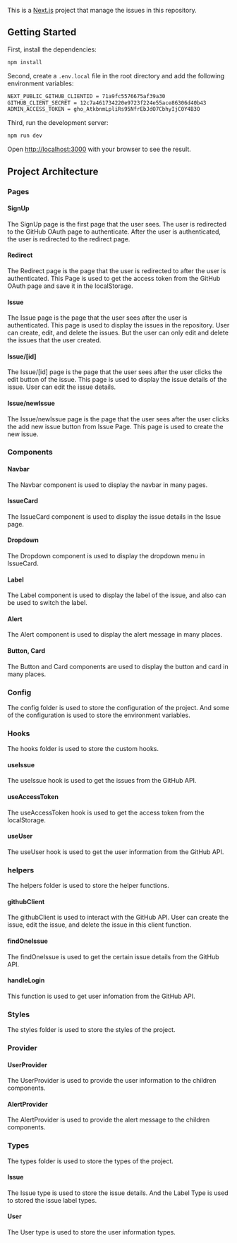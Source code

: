 This is a [Next.js](https://nextjs.org/) project that manage the issues in this repository.

## Getting Started

First, install the dependencies:

```bash
npm install
```

Second, create a `.env.local` file in the root directory and add the following environment variables:

```bash
NEXT_PUBLIC_GITHUB_CLIENTID = 71a9fc5576675af39a30
GITHUB_CLIENT_SECRET = 12c7a461734220e9723f224e55ace86306d40b43
ADMIN_ACCESS_TOKEN = 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
```


Third, run the development server:

```bash
npm run dev
```

Open [http://localhost:3000](http://localhost:3000) with your browser to see the result.

## Project Architecture

### Pages

#### SignUp
The SignUp page is the first page that the user sees. 
The user is redirected to the GitHub OAuth page to authenticate.
 After the user is authenticated, the user is redirected to the redirect page.

#### Redirect
The Redirect page is the page that the user is redirected to after the user is authenticated.
This Page is used to get the access token from the GitHub OAuth page and save it in the localStorage.

#### Issue
The Issue page is the page that the user sees after the user is authenticated.
This page is used to display the issues in the repository.
User can create, edit, and delete the issues.
But the user can only edit and delete the issues that the user created.

#### Issue/[id]
The Issue/[id] page is the page that the user sees after the user clicks the edit button of the issue.
This page is used to display the issue details of the issue.
User can edit the issue details.

#### Issue/newIssue
The Issue/newIssue page is the page that the user sees after the user clicks the add new issue button from Issue Page.
This page is used to create the new issue.

### Components

#### Navbar
The Navbar component is used to display the navbar in many pages.

#### IssueCard
The IssueCard component is used to display the issue details in the Issue page.

#### Dropdown
The Dropdown component is used to display the dropdown menu in IssueCard.

#### Label
The Label component is used to display the label of the issue, and also can be used to switch the label.

#### Alert
The Alert component is used to display the alert message in many places.

#### Button, Card
The Button and Card components are used to display the button and card in many places.

### Config
The config folder is used to store the configuration of the project.
And some of the configuration is used to store the environment variables.

### Hooks
The hooks folder is used to store the custom hooks.

#### useIssue
The useIssue hook is used to get the issues from the GitHub API.

#### useAccessToken
The useAccessToken hook is used to get the access token from the localStorage.

#### useUser
The useUser hook is used to get the user information from the GitHub API.

### helpers
The helpers folder is used to store the helper functions.

#### githubClient
The githubClient is used to interact with the GitHub API.
User can create the issue, edit the issue, and delete the issue in this client function.

#### findOneIssue
The findOneIssue is used to get the certain issue details from the GitHub API.

#### handleLogin
This function is used to get user infomation from the GitHub API.

### Styles
The styles folder is used to store the styles of the project.

### Provider

#### UserProvider
The UserProvider is used to provide the user information to the children components.

#### AlertProvider
The AlertProvider is used to provide the alert message to the children components.

### Types
The types folder is used to store the types of the project.

#### Issue
The Issue type is used to store the issue details.
And the Label Type is used to stored the issue label types.

#### User
The User type is used to store the user information types.


